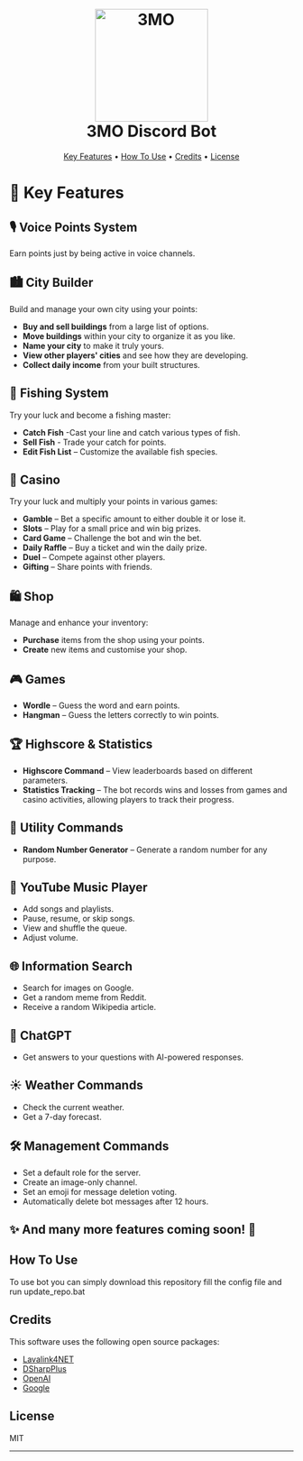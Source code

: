 
<h1 align="center">
  <br>
  <img src = "https://github.com/Jhubko/3MO/assets/26922816/b038ec59-bb64-421e-bc49-38432be8eca6" alt="3MO" width="200">
  <br>
    3MO Discord Bot
  <br>
</h1>

<p align="center">
  <a href="#-key-features">Key Features</a> •
  <a href="#how-to-use">How To Use</a> •
  <a href="#credits">Credits</a> •
  <a href="#license">License</a>
</p>

# 🌟 Key Features  

## 🎙 Voice Points System  
Earn points just by being active in voice channels.  

## 🏙 City Builder  
Build and manage your own city using your points:  
- **Buy and sell buildings** from a large list of options.  
- **Move buildings** within your city to organize it as you like.  
- **Name your city** to make it truly yours.  
- **View other players' cities** and see how they are developing.  
- **Collect daily income** from your built structures.  

## 🎣 Fishing System
Try your luck and become a fishing master:
- **Catch Fish**  -Cast your line and catch various types of fish.
- **Sell Fish** - Trade your catch for points.
- **Edit Fish List** – Customize the available fish species.

## 🎰 Casino  
Try your luck and multiply your points in various games:  
- **Gamble** – Bet a specific amount to either double it or lose it.  
- **Slots** – Play for a small price and win big prizes.  
- **Card Game** – Challenge the bot and win the bet.  
- **Daily Raffle** – Buy a ticket and win the daily prize.  
- **Duel** – Compete against other players.  
- **Gifting** – Share points with friends.   

## 🛍️ Shop
Manage and enhance your inventory:
- **Purchase** items from the shop using your points.
- **Create** new items and customise your shop.

## 🎮 Games  
- **Wordle** – Guess the word and earn points.  
- **Hangman** – Guess the letters correctly to win points. 

## 🏆 Highscore & Statistics  
- **Highscore Command** – View leaderboards based on different parameters.
- **Statistics Tracking** – The bot records wins and losses from games and casino activities, allowing players to track their progress.  

## 🔢 Utility Commands  
- **Random Number Generator** – Generate a random number for any purpose.  

## 🎵 YouTube Music Player  
- Add songs and playlists.  
- Pause, resume, or skip songs.  
- View and shuffle the queue.  
- Adjust volume.  

## 🌐 Information Search 
- Search for images on Google.  
- Get a random meme from Reddit.  
- Receive a random Wikipedia article.  

## 🤖 ChatGPT  
- Get answers to your questions with AI-powered responses.  

## ☀ Weather Commands  
- Check the current weather.  
- Get a 7-day forecast.  

## 🛠 Management Commands  
- Set a default role for the server.  
- Create an image-only channel.  
- Set an emoji for message deletion voting.  
- Automatically delete bot messages after 12 hours.  

## ✨ And many more features coming soon! 🚀  

## How To Use

To use bot you can simply download this repository fill the config file and run update_repo.bat

## Credits

This software uses the following open source packages:

- [Lavalink4NET](https://github.com/angelobreuer/Lavalink4NET)
- [DSharpPlus](https://github.com/DSharpPlus/DSharpPlus)
- [OpenAI](https://github.com/OkGoDoIt/OpenAI-API-dotnet)
- [Google](https://github.com/googleapis/google-api-dotnet-client)

## License

MIT

---
